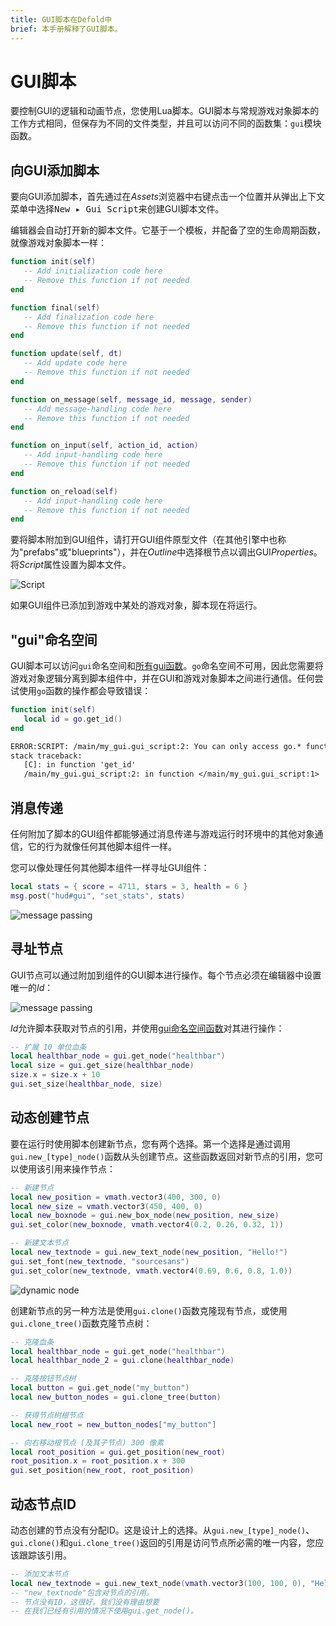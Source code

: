 ```yaml
---
title: GUI脚本在Defold中
brief: 本手册解释了GUI脚本。
---
```


# GUI脚本

要控制GUI的逻辑和动画节点，您使用Lua脚本。GUI脚本与常规游戏对象脚本的工作方式相同，但保存为不同的文件类型，并且可以访问不同的函数集：`gui`模块函数。

## 向GUI添加脚本

要向GUI添加脚本，首先通过在*Assets*浏览器中<kbd>右键点击</kbd>一个位置并从弹出上下文菜单中选择<kbd>New ▸ Gui Script</kbd>来创建GUI脚本文件。

编辑器会自动打开新的脚本文件。它基于一个模板，并配备了空的生命周期函数，就像游戏对象脚本一样：

```lua
function init(self)
   -- Add initialization code here
   -- Remove this function if not needed
end

function final(self)
   -- Add finalization code here
   -- Remove this function if not needed
end

function update(self, dt)
   -- Add update code here
   -- Remove this function if not needed
end

function on_message(self, message_id, message, sender)
   -- Add message-handling code here
   -- Remove this function if not needed
end

function on_input(self, action_id, action)
   -- Add input-handling code here
   -- Remove this function if not needed
end

function on_reload(self)
   -- Add input-handling code here
   -- Remove this function if not needed
end
```

要将脚本附加到GUI组件，请打开GUI组件原型文件（在其他引擎中也称为"prefabs"或"blueprints"），并在*Outline*中选择根节点以调出GUI*Properties*。将*Script*属性设置为脚本文件。

![Script](images/gui-script/set_script.png)

如果GUI组件已添加到游戏中某处的游戏对象，脚本现在将运行。

## "gui"命名空间

GUI脚本可以访问`gui`命名空间和[所有gui函数](/ref/gui)。`go`命名空间不可用，因此您需要将游戏对象逻辑分离到脚本组件中，并在GUI和游戏对象脚本之间进行通信。任何尝试使用`go`函数的操作都会导致错误：

```lua
function init(self)
   local id = go.get_id()
end
```

```txt
ERROR:SCRIPT: /main/my_gui.gui_script:2: You can only access go.* functions and values from a script instance (.script file)
stack traceback:
   [C]: in function 'get_id'
   /main/my_gui.gui_script:2: in function </main/my_gui.gui_script:1>
```

## 消息传递

任何附加了脚本的GUI组件都能够通过消息传递与游戏运行时环境中的其他对象通信，它的行为就像任何其他脚本组件一样。

您可以像处理任何其他脚本组件一样寻址GUI组件：

```lua
local stats = { score = 4711, stars = 3, health = 6 }
msg.post("hud#gui", "set_stats", stats)
```

![message passing](images/gui-script/message_passing.png)

## 寻址节点

GUI节点可以通过附加到组件的GUI脚本进行操作。每个节点必须在编辑器中设置唯一的*Id*：

![message passing](images/gui-script/node_id.png)

*Id*允许脚本获取对节点的引用，并使用[gui命名空间函数](/ref/gui)对其进行操作：

```lua
-- 扩展 10 单位血条
local healthbar_node = gui.get_node("healthbar")
local size = gui.get_size(healthbar_node)
size.x = size.x + 10
gui.set_size(healthbar_node, size)
```

## 动态创建节点

要在运行时使用脚本创建新节点，您有两个选择。第一个选择是通过调用`gui.new_[type]_node()`函数从头创建节点。这些函数返回对新节点的引用，您可以使用该引用来操作节点：

```lua
-- 新建节点
local new_position = vmath.vector3(400, 300, 0)
local new_size = vmath.vector3(450, 400, 0)
local new_boxnode = gui.new_box_node(new_position, new_size)
gui.set_color(new_boxnode, vmath.vector4(0.2, 0.26, 0.32, 1))

-- 新建文本节点
local new_textnode = gui.new_text_node(new_position, "Hello!")
gui.set_font(new_textnode, "sourcesans")
gui.set_color(new_textnode, vmath.vector4(0.69, 0.6, 0.8, 1.0))
```

![dynamic node](images/gui-script/dynamic_nodes.png)

创建新节点的另一种方法是使用`gui.clone()`函数克隆现有节点，或使用`gui.clone_tree()`函数克隆节点树：

```lua
-- 克隆血条
local healthbar_node = gui.get_node("healthbar")
local healthbar_node_2 = gui.clone(healthbar_node)

-- 克隆按钮节点树
local button = gui.get_node("my_button")
local new_button_nodes = gui.clone_tree(button)

-- 获得节点树根节点
local new_root = new_button_nodes["my_button"]

-- 向右移动根节点 (及其子节点) 300 像素
local root_position = gui.get_position(new_root)
root_position.x = root_position.x + 300
gui.set_position(new_root, root_position)
```

## 动态节点ID

动态创建的节点没有分配ID。这是设计上的选择。从`gui.new_[type]_node()`、`gui.clone()`和`gui.clone_tree()`返回的引用是访问节点所必需的唯一内容，您应该跟踪该引用。

```lua
-- 添加文本节点
local new_textnode = gui.new_text_node(vmath.vector3(100, 100, 0), "Hello!")
-- "new_textnode"包含对节点的引用。
-- 节点没有ID，这很好。我们没有理由想要
-- 在我们已经有引用的情况下使用gui.get_node()。
```

